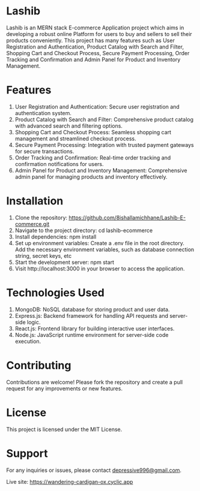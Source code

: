 # Lashib
Lashib is an MERN stack E-commerce Application project which aims in developing a robust online Platform for users to buy and sellers to sell their products conveniently. This project has many features such as User Registration and Authentication, Product Catalog with Search and Filter, Shopping Cart and Checkout Process, Secure Payment Processing, Order Tracking and Confirmation and Admin Panel for Product and Inventory Management. 

# Features
1. User Registration and Authentication: Secure user registration and authentication system.
2. Product Catalog with Search and Filter: Comprehensive product catalog with advanced search and filtering options.
3. Shopping Cart and Checkout Process: Seamless shopping cart management and streamlined checkout process.
4. Secure Payment Processing: Integration with trusted payment gateways for secure transactions.
4. Order Tracking and Confirmation: Real-time order tracking and confirmation notifications for users.
6. Admin Panel for Product and Inventory Management: Comprehensive admin panel for managing products and inventory effectively.
   
# Installation
1. Clone the repository: https://github.com/8ishallamichhane/Lashib-E-commerce.git
2. Navigate to the project directory: cd lashib-ecommerce
3. Install dependencies: npm install
4. Set up environment variables:
Create a .env file in the root directory.
Add the necessary environment variables, such as database connection string, secret keys, etc
5. Start the development server: npm start
6. Visit http://localhost:3000 in your browser to access the application.
   
# Technologies Used
1. MongoDB: NoSQL database for storing product and user data.
2. Express.js: Backend framework for handling API requests and server-side logic.
3. React.js: Frontend library for building interactive user interfaces.
4. Node.js: JavaScript runtime environment for server-side code execution.
   
# Contributing
Contributions are welcome! Please fork the repository and create a pull request for any improvements or new features.

# License
This project is licensed under the MIT License.

# Support
For any inquiries or issues, please contact depressive996@gmail.com.

Live site: https://wandering-cardigan-ox.cyclic.app
